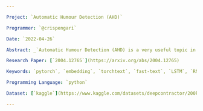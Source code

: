 ```yaml
---

Project: `Automatic Humour Detection (AHD)`

Programmer: `@crispengari`

Date: `2022-04-26`

Abstract: _`Automatic Humour Detection (AHD) is a very useful topic in morden technologies. In this notebook we are going to create an Artificial Neural Network model using Deep Learning to detect humour in short texts. AHD are very useful because in model technologies such as virtual assistance and chatbots. They help Artificial Virtual Assistance and Bot to detect wether to take the conversation serious or not`._

Research Paper: [`2004.12765`](https://arxiv.org/abs/2004.12765)

Keywords: `pytorch`, `embedding`, `torchtext`, `fast-text`, `LSTM`, `RNN`, `CNN`, `tensorflow`, `keras`, `flask`, `graphql`, `rest`

Programming Language: `python`

Dataset: [`kaggle`](https://www.kaggle.com/datasets/deepcontractor/200k-short-texts-for-humor-detection)

---
```

